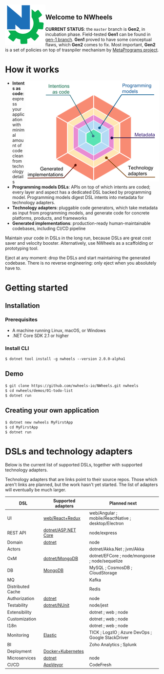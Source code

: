 <img align="left" src="docs/images/logo-132.png"/>

## Welcome to NWheels

**CURRENT STATUS**: the `master` branch is **Gen2**, in incubation phase. Field-tested **Gen1** can be found in  [gen-1 branch](https://github.com/nwheels-io/NWheels/tree/gen-1). **Gen1** proved to have some conceptual flaws, which **Gen2** comes to fix. Most important, **Gen2** is a set of policies on top of trasnpiler mechanism by [MetaPrograms project](https://github.com/nwheels-io/MetaPrograms).


# How it works

<img src="docs/images/nwheels-hexagon-2.png" align="right">

- **Intents as code**: express your application with minimal amount of code clean from technology details
- **Programming models DSLs**: APIs on top of which intents are coded; every layer and aspect has a dedicated DSL backed by programming model. Programming models digest DSL intents into metadata for technology adapters.
- **Technology adapters**: pluggable code generators, which take metadata as input from programming models, and generate code for concrete platforms, products, and frameworks
- **Generated implementations**: production-ready human-maintainable codebases, including CI/CD pipeline

Maintain your code in DSLs in the long run, because DSLs are great cost saver and velocity booster. Alternatively, use NWheels as a scaffolding or prototyping tool. 

Eject at any moment: drop the DSLs and start maintaining the generated codebase. There is no reverse engineering: only eject when you absolutely have to.

# Getting started

## Installation

### Prerequisites

- A machine running Linux, macOS, or Windows
- .NET Core SDK 2.1 or higher

### Install CLI

```
$ dotnet tool install -g nwheels --version 2.0.0-alpha1
```
## Demo

```
$ git clone https://github.com/nwheels-io/NWheels.git nwheels
$ cd nwheels/demos/01-todo-list
$ dotnet run
```
## Creating your own application

```
$ dotnet new nwheels MyFirstApp
$ cd MyFirstApp
$ dotnet run
```

# DSLs and technology adapters

Below is the current list of supported DSLs, together with supported technology adapters.

Technology adapters that are links point to their source repos. Those which aren't links are planned, but the work hasn't yet started. The list of adapters will eventually be much larger.

DSL|Supported adapters|Planned next
---|---|---
UI | [web/React+Redux]() | web/Angular ; mobile/ReactNative ; desktop/Electron
REST API | [dotnet/ASP.NET Core]() | node/express
Domain | [dotnet]() | node
Actors | | dotnet/Akka.Net ; jvm/Akka
OxM | [dotnet/MongoDB]() | dotnet/EFCore ; node/mongoose ; node/sequelize
DB | [MongoDB]() | MySQL ; CosmosDB ; CloudStorage | [Elastic]() | TICK ; 
MQ | | Kafka
Distributed Cache | | Redis
Authorization | [dotnet]() | node
Testability | [dotnet/NUnit]() | node/jest
Extensibility | | dotnet ; web ; node
Customization | | dotnet ; web ; node
I18n | | dotnet ; web ; node
Monitoring | [Elastic]() | TICK ; LogzIO ; Azure DevOps ; Google StackDriver
BI | | Zoho Analytics ; Splunk
Deployment | [Docker+Kubernetes]() |
Microservices | [dotnet]() | node
CI/CD | [AppVeyor]() | CodeFresh
